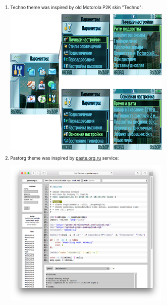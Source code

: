 1. Techno theme was inspired by old Motorola P2K skin "Techno":

    ![Motorola P2K Techno Skin "Motorola P2K Techno Skin"](../image/Motorola_P2K_Techno_Skin.png)

2. Pastorg theme was inspired by [paste.org.ru](http://paste.org.ru/) service:

    ![Site paste.org.ru, code sharing service "Site paste.org.ru, code sharing service"](../image/PasteOrgRu_Screenshot.png)

